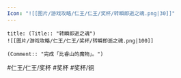 ```yaml
---
Icon: "![[图片/游戏攻略/仁王/仁王/奖杯/转瞬即逝之魂.png|30]]"
---
```

```ad-common-bronze-trophy
title: (Title:: "转瞬即逝之魂")
![[图片/游戏攻略/仁王/仁王/奖杯/转瞬即逝之魂.png|100]]

(Comment:: "完成「比睿山的魔物」。")
```

#仁王/仁王/奖杯 #奖杯 #奖杯/铜
